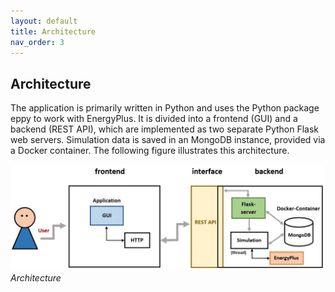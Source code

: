 ```yaml
---
layout: default
title: Architecture
nav_order: 3
---
```


## Architecture

The application is primarily written in Python and uses the Python package eppy to work with EnergyPlus.
It is divided into a frontend (GUI) and a backend (REST API), which are implemented as two separate Python Flask web servers. Simulation data is saved in an MongoDB instance, provided via a Docker container.
The following figure illustrates this architecture.

![Architecture](images/Architecture.jpg)
*Architecture*
